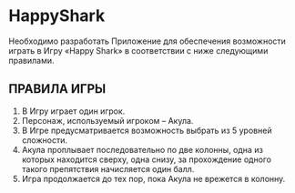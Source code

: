 # HappyShark
Необходимо разработать Приложение для обеспечения возможности играть в Игру «Happy Shark» в соответствии с ниже следующими правилами.
## ПРАВИЛА ИГРЫ
1. В Игру играет один игрок.
1. Персонаж, используемый игроком – Акула.
1. В Игре предусматривается возможность выбрать из 5 уровней сложности.
1. Акула проплывает последовательно по две колонны, одна из которых находится сверху, одна снизу, за прохождение одного такого препятствия начисляется один балл.
1. Игра продолжается до тех пор, пока Акула не врежется в колонну.


